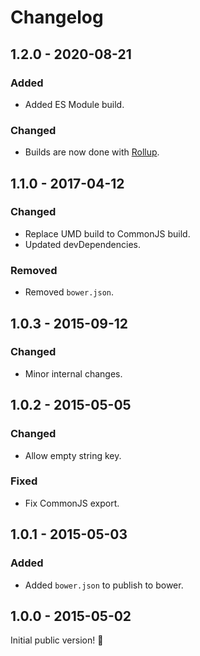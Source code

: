 # Changelog

## 1.2.0 - 2020-08-21

### Added

- Added ES Module build.

### Changed

- Builds are now done with [Rollup](http://rollupjs.org).

## 1.1.0 - 2017-04-12

### Changed

- Replace UMD build to CommonJS build.
- Updated devDependencies.

### Removed

- Removed `bower.json`.

## 1.0.3 - 2015-09-12

### Changed

- Minor internal changes.

## 1.0.2 - 2015-05-05

### Changed

- Allow empty string key.

### Fixed

- Fix CommonJS export.

## 1.0.1 - 2015-05-03

### Added

- Added `bower.json` to publish to bower.

## 1.0.0 - 2015-05-02

Initial public version! :tada:
